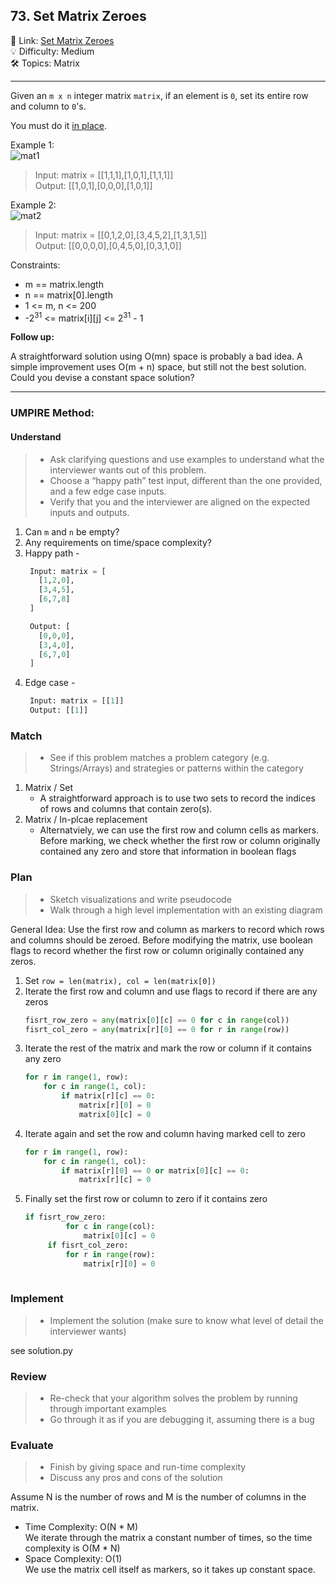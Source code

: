 ## 73. Set Matrix Zeroes
🔗 Link: [Set Matrix Zeroes](https://leetcode.com/problems/set-matrix-zeroes/description/)<br>
💡 Difficulty: Medium<br>
🛠️ Topics: Matrix<br>

<hr>

Given an `m x n` integer matrix `matrix`, if an element is `0`, set its entire row and column to `0`'s.

You must do it [in place](https://en.wikipedia.org/wiki/In-place_algorithm).<br>

 

Example 1:<br>
![mat1](https://github.com/user-attachments/assets/62fbdf79-3b02-4cfb-bcf3-a6bc476de1b1)

>Input: matrix = [[1,1,1],[1,0,1],[1,1,1]]<br>
Output: [[1,0,1],[0,0,0],[1,0,1]]<br>


Example 2:<br>
![mat2](https://github.com/user-attachments/assets/3a41b640-ef42-4452-8d7d-59314dd75f7a)

>Input: matrix = [[0,1,2,0],[3,4,5,2],[1,3,1,5]]<br>
Output: [[0,0,0,0],[0,4,5,0],[0,3,1,0]]<br>


Constraints:<br>

- m == matrix.length
- n == matrix[0].length
- 1 <= m, n <= 200
- -2<sup>31</sup> <= matrix[i][j] <= 2<sup>31</sup> - 1

**Follow up:**

A straightforward solution using O(mn) space is probably a bad idea.
A simple improvement uses O(m + n) space, but still not the best solution.
Could you devise a constant space solution?

<hr>

### UMPIRE Method:
#### Understand

> - Ask clarifying questions and use examples to understand what the interviewer wants out of this problem.
> - Choose a “happy path” test input, different than the one provided, and a few edge case inputs. 
> - Verify that you and the interviewer are aligned on the expected inputs and outputs.
1. Can `m` and `n` be empty?<br>
2. Any requirements on time/space complexity?<br>
3. Happy path -
   ```python
    Input: matrix = [
      [1,2,0],
      [3,4,5],
      [6,7,8]
    ]

    Output: [
      [0,0,0],
      [3,4,0],
      [6,7,0]
    ]

   ```
4. Edge case -
   ```python
    Input: matrix = [[1]]
    Output: [[1]]
   ```

### Match
> - See if this problem matches a problem category (e.g. Strings/Arrays) and strategies or patterns within the category
1. Matrix / Set
   - A straightforward approach is to use two sets to record the indices of rows and columns that contain zero(s).
2. Matrix / In-plcae replacement
   - Alternatviely, we can use the first row and column cells as markers. Before marking, we check whether the first row or column originally contained any zero and store that information in boolean flags
    
### Plan
> - Sketch visualizations and write pseudocode
> - Walk through a high level implementation with an existing diagram

General Idea: Use the first row and column as markers to record which rows and columns should be zeroed. Before modifying the matrix, use boolean flags to record whether the first row or column originally contained any zeros.<br>

1) Set `row = len(matrix), col = len(matrix[0])`
2) Iterate the first row and column and use flags to record if there are any zeros
   ```python
   fisrt_row_zero = any(matrix[0][c] == 0 for c in range(col))
   fisrt_col_zero = any(matrix[r][0] == 0 for r in range(row))
3) Iterate the rest of the matrix and mark the row or column if it contains any zero
   ```python
   for r in range(1, row):
       for c in range(1, col):
           if matrix[r][c] == 0:
               matrix[r][0] = 0
               matrix[0][c] = 0
4) Iterate again and set the row and column having marked cell to zero
   ```python
   for r in range(1, row):
       for c in range(1, col):
           if matrix[r][0] == 0 or matrix[0][c] == 0:
               matrix[r][c] = 0
5) Finally set the first row or column to zero if it contains zero
   ```python
   if fisrt_row_zero:
            for c in range(col):
                matrix[0][c] = 0
        if fisrt_col_zero:
            for r in range(row):
                matrix[r][0] = 0
    
### Implement
> - Implement the solution (make sure to know what level of detail the interviewer wants)

see solution.py

### Review
> - Re-check that your algorithm solves the problem by running through important examples
> - Go through it as if you are debugging it, assuming there is a bug
### Evaluate
> - Finish by giving space and run-time complexity
> - Discuss any pros and cons of the solution

Assume N is the number of rows and M is the number of columns in the matrix.

- Time Complexity: O(N * M)<br>
  We iterate through the matrix a constant number of times, so the time complexity is O(M * N)<br>
- Space Complexity: O(1)<br>
  We use the matrix cell itself as markers, so it takes up constant space.<br>

